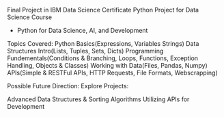 Final Project in IBM Data Science Certificate Python Project for Data Science Course
+ Python for Data Science, AI, and Development

Topics Covered:
Python Basics(Expressions, Variables Strings)
Data Structures Intro(Lists, Tuples, Sets, Dicts)
Programming Fundementals(Conditions & Branching, Loops, Functions, Exception Handling, Objects & Classes)
Working with Data(Files, Pandas, Numpy)
APIs(Simple & RESTFul APIs, HTTP Requests, File Formats, Webscrapping)


Possible Future Direction: Explore Projects:

Advanced Data Structures & Sorting Algorithms
Utilizing APIs for Development
